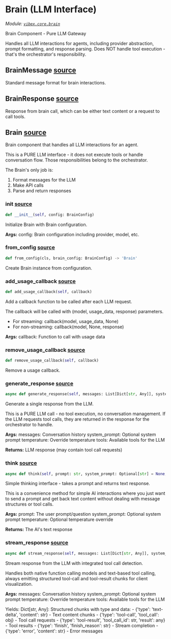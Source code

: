 # Brain (LLM Interface)

*Module: [`vibex.core.brain`](https://github.com/dustland/vibex/blob/main/src/vibex/core/brain.py)*

Brain Component - Pure LLM Gateway

Handles all LLM interactions for agents, including provider abstraction,
prompt formatting, and response parsing. Does NOT handle tool execution -
that's the orchestrator's responsibility.

## BrainMessage <a href="https://github.com/dustland/vibex/blob/main/src/vibex/core/brain.py#L23" class="source-link" title="View source code">source</a>

Standard message format for brain interactions.

## BrainResponse <a href="https://github.com/dustland/vibex/blob/main/src/vibex/core/brain.py#L33" class="source-link" title="View source code">source</a>

Response from brain call, which can be either text content or a request to call tools.

## Brain <a href="https://github.com/dustland/vibex/blob/main/src/vibex/core/brain.py#L43" class="source-link" title="View source code">source</a>

Brain component that handles all LLM interactions for an agent.

This is a PURE LLM interface - it does not execute tools or handle
conversation flow. Those responsibilities belong to the orchestrator.

The Brain's only job is:
1. Format messages for the LLM
2. Make API calls
3. Parse and return responses

### __init__ <a href="https://github.com/dustland/vibex/blob/main/src/vibex/core/brain.py#L56" class="source-link" title="View source code">source</a>

```python
def __init__(self, config: BrainConfig)
```

Initialize Brain with Brain configuration.

**Args:**
    config: Brain configuration including provider, model, etc.

### from_config <a href="https://github.com/dustland/vibex/blob/main/src/vibex/core/brain.py#L68" class="source-link" title="View source code">source</a>

```python
def from_config(cls, brain_config: BrainConfig) -> 'Brain'
```

Create Brain instance from configuration.

### add_usage_callback <a href="https://github.com/dustland/vibex/blob/main/src/vibex/core/brain.py#L72" class="source-link" title="View source code">source</a>

```python
def add_usage_callback(self, callback)
```

Add a callback function to be called after each LLM request.

The callback will be called with (model, usage_data, response) parameters.
- For streaming: callback(model, usage_data, None)
- For non-streaming: callback(model, None, response)

**Args:**
    callback: Function to call with usage data

### remove_usage_callback <a href="https://github.com/dustland/vibex/blob/main/src/vibex/core/brain.py#L85" class="source-link" title="View source code">source</a>

```python
def remove_usage_callback(self, callback)
```

Remove a usage callback.

### generate_response <a href="https://github.com/dustland/vibex/blob/main/src/vibex/core/brain.py#L209" class="source-link" title="View source code">source</a>

```python
async def generate_response(self, messages: List[Dict[str, Any]], system_prompt: Optional[str] = None, temperature: Optional[float] = None, tools: Optional[List[Dict[str, Any]]] = None, json_mode: bool = False) -> BrainResponse
```

Generate a single response from the LLM.

This is a PURE LLM call - no tool execution, no conversation management.
If the LLM requests tool calls, they are returned in the response for
the orchestrator to handle.

**Args:**
    messages: Conversation history
    system_prompt: Optional system prompt
    temperature: Override temperature
    tools: Available tools for the LLM

**Returns:**
    LLM response (may contain tool call requests)

### think <a href="https://github.com/dustland/vibex/blob/main/src/vibex/core/brain.py#L267" class="source-link" title="View source code">source</a>

```python
async def think(self, prompt: str, system_prompt: Optional[str] = None, temperature: Optional[float] = None) -> str
```

Simple thinking interface - takes a prompt and returns text response.

This is a convenience method for simple AI interactions where you just
want to send a prompt and get back text content without dealing with
message structures or tool calls.

**Args:**
    prompt: The user prompt/question
    system_prompt: Optional system prompt
    temperature: Optional temperature override

**Returns:**
    The AI's text response

### stream_response <a href="https://github.com/dustland/vibex/blob/main/src/vibex/core/brain.py#L297" class="source-link" title="View source code">source</a>

```python
async def stream_response(self, messages: List[Dict[str, Any]], system_prompt: Optional[str] = None, temperature: Optional[float] = None, tools: Optional[List[Dict[str, Any]]] = None) -> AsyncGenerator[Dict[str, Any], None]
```

Stream response from the LLM with integrated tool call detection.

Handles both native function calling models and text-based tool calling,
always emitting structured tool-call and tool-result chunks for client visualization.

**Args:**
    messages: Conversation history
    system_prompt: Optional system prompt
    temperature: Override temperature
    tools: Available tools for the LLM

Yields:
    Dict[str, Any]: Structured chunks with type and data:
    - {'type': 'text-delta', 'content': str} - Text content chunks
    - {'type': 'tool-call', 'tool_call': obj} - Tool call requests
    - {'type': 'tool-result', 'tool_call_id': str, 'result': any} - Tool results
    - {'type': 'finish', 'finish_reason': str} - Stream completion
    - {'type': 'error', 'content': str} - Error messages

